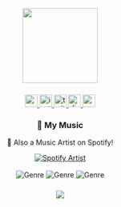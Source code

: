<div align="center">
  <img height="150" src="https://i.imgur.com/cTpQGoY.png"  />
</div>

###

<div align="center">
  <a href="https://www.youtube.com/@peps2ne" target="_blank">
    <img src="https://img.shields.io/static/v1?message=Youtube&logo=youtube&label=&color=FF0000&logoColor=white&labelColor=&style=for-the-badge" height="25" alt="youtube logo"  />
  </a>
  <a href="https://www.instagram.com/peps2ne" target="_blank">
    <img src="https://img.shields.io/static/v1?message=Instagram&logo=instagram&label=&color=E4405F&logoColor=white&labelColor=&style=for-the-badge" height="25" alt="instagram logo"  />
  </a>
  <a href="https://www.twitch.tv/peps2ne" target="_blank">
    <img src="https://img.shields.io/static/v1?message=Twitch&logo=twitch&label=&color=9146FF&logoColor=white&labelColor=&style=for-the-badge" height="25" alt="twitch logo"  />
  </a>
  <a href="https://discord.com/users/1091441605430493185" target="_blank">
    <img src="https://img.shields.io/static/v1?message=Discord&logo=discord&label=&color=7289DA&logoColor=white&labelColor=&style=for-the-badge" height="25" alt="discord logo"  />
  </a>
  <a href="operations@pepsreal.cc">
    <img src="https://img.shields.io/static/v1?message=Gmail&logo=gmail&label=&color=D14836&logoColor=white&labelColor=&style=for-the-badge" height="25" alt="gmail logo"  />
  </a>
</div>

###

<div align="center">
  <h3>🎵 My Music</h3>
  <p>🎤 Also a Music Artist on Spotify!</p>
  <a href="https://open.spotify.com/intl-tr/artist/3bnRxwldhAOdAej7t8wAoO?si=07d70090c39549e3" target="_blank">
    <img src="https://img.shields.io/badge/Listen_on_Spotify-1ED760?style=for-the-badge&logo=spotify&logoColor=white" alt="Spotify Artist" />
  </a>
  <br><br>
  <img src="https://img.shields.io/badge/Genre-Electronic-FF6B6B?style=flat-square" alt="Genre" />
  <img src="https://img.shields.io/badge/Genre-Pop-4ECDC4?style=flat-square" alt="Genre" />
  <img src="https://img.shields.io/badge/Genre-Hip--Hop-FFD93D?style=flat-square" alt="Genre" />
</div>

###

<div align="center">
  <img src="https://raw.githubusercontent.com/Trilokia/Trilokia/379277808c61ef204768a61bbc5d25bc7798ccf1/bottom_header.svg" />
</div>
